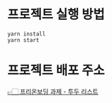 # 프로젝트 실행 방법

``` 
yarn install 
yarn start 
```

# 프로젝트 배포 주소 

[👉🏻 프리온보딩 과제 - 투두 리스트](https://hyejineee.github.io/wanted-pre-onboarding-frontend/)
